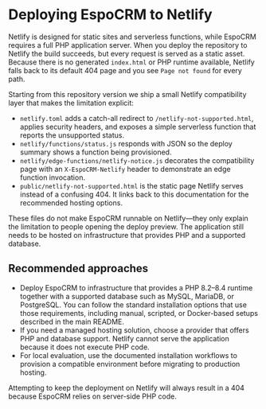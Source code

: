 # Deploying EspoCRM to Netlify

Netlify is designed for static sites and serverless functions, while EspoCRM requires a full PHP application server.
When you deploy the repository to Netlify the build succeeds, but every request is served as a static asset. Because
there is no generated `index.html` or PHP runtime available, Netlify falls back to its default 404 page and you see
`Page not found` for every path.

Starting from this repository version we ship a small Netlify compatibility layer that makes the limitation explicit:

* `netlify.toml` adds a catch-all redirect to `/netlify-not-supported.html`, applies security headers, and exposes a
  simple serverless function that reports the unsupported status.
* `netlify/functions/status.js` responds with JSON so the deploy summary shows a function being provisioned.
* `netlify/edge-functions/netlify-notice.js` decorates the compatibility page with an `X-EspoCRM-Netlify` header to
  demonstrate an edge function invocation.
* `public/netlify-not-supported.html` is the static page Netlify serves instead of a confusing 404. It links back to
  this documentation for the recommended hosting options.

These files do not make EspoCRM runnable on Netlify—they only explain the limitation to people opening the deploy
preview. The application still needs to be hosted on infrastructure that provides PHP and a supported database.

## Recommended approaches

* Deploy EspoCRM to infrastructure that provides a PHP 8.2–8.4 runtime together with a supported database such as
  MySQL, MariaDB, or PostgreSQL. You can follow the standard installation options that use those requirements,
  including manual, scripted, or Docker-based setups described in the main README.
* If you need a managed hosting solution, choose a provider that offers PHP and database support. Netlify cannot serve the
  application because it does not execute PHP code.
* For local evaluation, use the documented installation workflows to provision a compatible environment before migrating
  to production hosting.

Attempting to keep the deployment on Netlify will always result in a 404 because EspoCRM relies on server-side PHP code.
